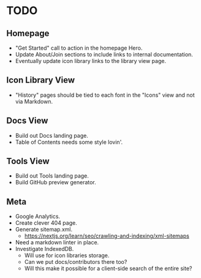 # TODO

## Homepage

- "Get Started" call to action in the homepage Hero.
- Update About/Join sections to include links to internal documentation.
- Eventually update icon library links to the library view page.

## Icon Library View

- "History" pages should be tied to each font in the "Icons" view and not via Markdown.

## Docs View

- Build out Docs landing page.
- Table of Contents needs some style lovin'.

## Tools View

- Build out Tools landing page.
- Build GitHub preview generator.

## Meta

- Google Analytics.
- Create clever 404 page.
- Generate sitemap.xml.
  - https://nextjs.org/learn/seo/crawling-and-indexing/xml-sitemaps
- Need a markdown linter in place.
- Investigate IndexedDB.
  - Will use for icon libraries storage.
  - Can we put docs/contributors there too?
  - Will this make it possible for a client-side search of the entire site?

